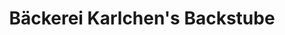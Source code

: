 ---
title: "Bäckerei Karlchen's Backstube"
url: /bueckeburg/baeckerei-karlchens-backstube/
shop: Bäckerei
---